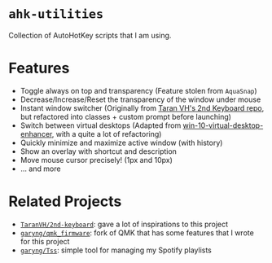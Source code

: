# `ahk-utilities`

Collection of AutoHotKey scripts that I am using.

# Features

- Toggle always on top and transparency (Feature stolen from `AquaSnap`)
- Decrease/Increase/Reset the transparency of the window under mouse
- Instant window switcher (Originally from [Taran VH's 2nd Keyboard repo](https://github.com/TaranVH/2nd-keyboard), but refactored into classes + custom prompt before launching)
- Switch between virtual desktops (Adapted from [win-10-virtual-desktop-enhancer](https://github.com/sdias/win-10-virtual-desktop-enhancer), with a quite a lot of refactoring)
- Quickly minimize and maximize active window (with history)
- Show an overlay with shortcut and description
- Move mouse cursor precisely! (1px and 10px)
- ... and more

# Related Projects

- [`TaranVH/2nd-keyboard`](https://github.com/TaranVH/2nd-keyboard/): gave a lot of inspirations to this project
- [`garyng/qmk_firmware`](https://github.com/garyng/qmk_firmware/): fork of QMK that has some features that I wrote for this project
- [`garyng/Tss`](https://github.com/garyng/Tss): simple tool for managing my Spotify playlists